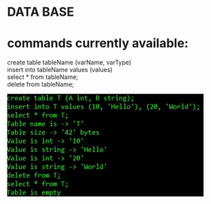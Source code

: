 # DATA BASE
# commands currently available:<br/>
create table tableName (varName, varType)<br/>
insert into tableName values (values)<br/>
select * from tableName;<br/>
delete from tableName;<br/>

![Screenshot](DataBase.jpg)
